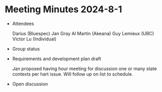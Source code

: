 # Meeting Minutes 2024-8-1

- Attendees

  Darius (Bluespec)
  Jan Gray
  Al Martin (Akeana)
  Guy Lemieux (UBC)
  Victor Lu (Individual)

- Group status

- Requirements and development plan draft

  Jan proposed having hour meeting for discussion one or many state
  contexts per hart issue.  Will follow up on list to schedule.

- Open discussion
